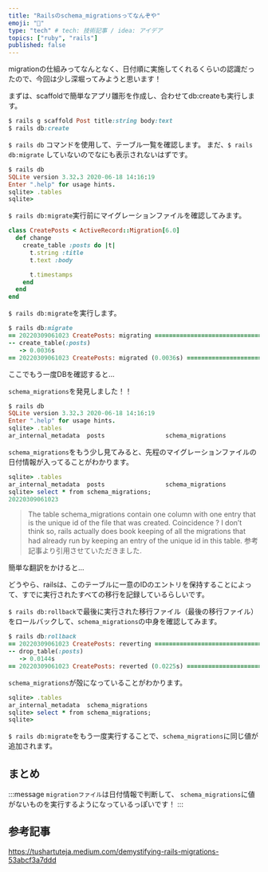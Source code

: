 ```yaml
---
title: "Railsのschema_migrationsってなんぞや"
emoji: "📕"
type: "tech" # tech: 技術記事 / idea: アイデア
topics: ["ruby", "rails"]
published: false
---
```


migrationの仕組みってなんとなく、日付順に実施してくれるくらいの認識だったので、今回は少し深堀ってみようと思います！

まずは、scaffoldで簡単なアプリ雛形を作成し、合わせてdb:createも実行します。
```ruby
$ rails g scaffold Post title:string body:text
$ rails db:create
```
`$ rails db` コマンドを使用して、テーブル一覧を確認します。
まだ、`$ rails db:migrate` していないのでなにも表示されないはずです。
```ruby
$ rails db
SQLite version 3.32.3 2020-06-18 14:16:19
Enter ".help" for usage hints.
sqlite> .tables
sqlite>
```

`$ rails db:migrate`実行前にマイグレーションファイルを確認してみます。
```ruby
class CreatePosts < ActiveRecord::Migration[6.0]
  def change
    create_table :posts do |t|
      t.string :title
      t.text :body

      t.timestamps
    end
  end
end
```
`$ rails db:migrate`を実行します。
```ruby
$ rails db:migrate
== 20220309061023 CreatePosts: migrating ======================================
-- create_table(:posts)
   -> 0.0036s
== 20220309061023 CreatePosts: migrated (0.0036s) =============================
```
ここでもう一度DBを確認すると...

`schema_migrations`を発見しました！！
```ruby
$ rails db
SQLite version 3.32.3 2020-06-18 14:16:19
Enter ".help" for usage hints.
sqlite> .tables
ar_internal_metadata  posts                 schema_migrations
```
`schema_migrations`をもう少し見てみると、先程のマイグレーションファイルの日付情報が入ってることがわかります。
```ruby
sqlite> .tables
ar_internal_metadata  posts                 schema_migrations
sqlite> select * from schema_migrations;
20220309061023
```

> The table schema_migrations contain one column with one entry that is the unique id of the file that was created. Coincidence ? I don’t think so, rails actually does book keeping of all the migrations that had already run by keeping an entry of the unique id in this table.
参考記事より引用させていただきました.

簡単な翻訳をかけると...

どうやら、railsは、このテーブルに一意のIDのエントリを保持することによって、すでに実行されたすべての移行を記録しているらしいです。

`$ rails db:rollback`で最後に実行された移行ファイル（最後の移行ファイル）をロールバックして、`schema_migrations`の中身を確認してみます。
```ruby
$ rails db:rollback
== 20220309061023 CreatePosts: reverting ======================================
-- drop_table(:posts)
   -> 0.0144s
== 20220309061023 CreatePosts: reverted (0.0225s) =============================
```
`schema_migrations`が殻になっていることがわかります。
```ruby
sqlite> .tables
ar_internal_metadata  schema_migrations
sqlite> select * from schema_migrations;
sqlite>
```
`$ rails db:migrate`をもう一度実行することで、`schema_migrations`に同じ値が追加されます。

## まとめ

:::message
`migrationファイル`は日付情報で判断して、 `schema_migrations`に値がないものを実行するようになっているっぽいです！
:::

## 参考記事

https://tushartuteja.medium.com/demystifying-rails-migrations-53abcf3a7ddd
